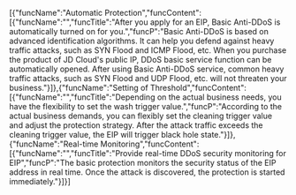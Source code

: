 [{"funcName":"Automatic Protection","funcContent":[{"funcName":"","funcTitle":"After you apply for an EIP, Basic Anti-DDoS is automatically turned on for you.","funcP":"Basic Anti-DDoS is based on advanced identification algorithms. It can help you defend against heavy traffic attacks, such as SYN Flood and ICMP Flood, etc. When you purchase the product of JD Cloud's public IP, DDoS basic service function can be automatically opened. After using Basic Anti-DDoS service, common heavy traffic attacks, such as SYN Flood and UDP Flood, etc. will not threaten your business."}]},{"funcName":"Setting of Threshold","funcContent":[{"funcName":"","funcTitle":"Depending on the actual business needs, you have the flexibility to set the wash trigger value.","funcP":"According to the actual business demands, you can flexibly set the cleaning trigger value and adjust the protection strategy. After the attack traffic exceeds the cleaning trigger value, the EIP will trigger black hole state."}]},{"funcName":"Real-time Monitoring","funcContent":[{"funcName":"","funcTitle":"Provide real-time DDoS security monitoring for EIP","funcP":"The basic protection monitors the security status of the EIP address in real time. Once the attack is discovered, the protection is started immediately."}]}]